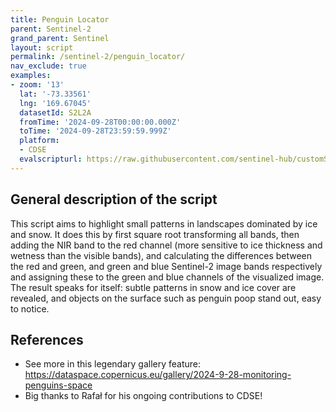 ```yaml
---
title: Penguin Locator
parent: Sentinel-2
grand_parent: Sentinel
layout: script
permalink: /sentinel-2/penguin_locator/
nav_exclude: true
examples:
- zoom: '13'
  lat: '-73.33561'
  lng: '169.67045'
  datasetId: S2L2A
  fromTime: '2024-09-28T00:00:00.000Z'
  toTime: '2024-09-28T23:59:59.999Z'
  platform:
  - CDSE
  evalscripturl: https://raw.githubusercontent.com/sentinel-hub/customScripts/master/sentinel-2/penguin_locator/script.js
---
```


## General description of the script

This script aims to highlight small patterns in landscapes dominated by ice and snow. It does this by first square root transforming all bands, then adding the NIR band to the red channel (more sensitive to ice thickness and wetness than the visible bands), and calculating the differences between the red and green, and green and blue Sentinel-2 image bands respectively and assigning these to the green and blue channels of the visualized image. The result speaks for itself: subtle patterns in snow and ice cover are revealed, and objects on the surface such as penguin poop stand out, easy to notice.

## References

- See more in this legendary gallery feature: https://dataspace.copernicus.eu/gallery/2024-9-28-monitoring-penguins-space
- Big thanks to Rafał for his ongoing contributions to CDSE!

